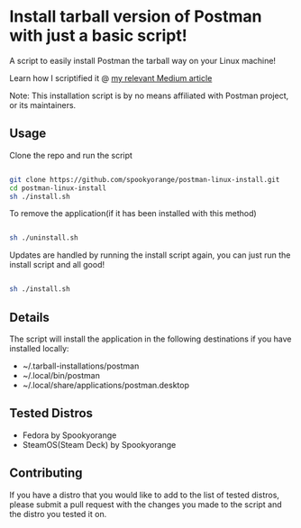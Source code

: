 # Install tarball version of Postman with just a basic script!

A script to easily install Postman the tarball way on your Linux machine!

Learn how I scriptified it @ [my relevant Medium article](https://medium.com/@spookyorange/scriptifying-stuff-installation-for-tarball-of-postman-on-linux-cab04ce89804)

Note: This installation script is by no means affiliated with Postman project, or its maintainers.

## Usage

Clone the repo and run the script
```bash

git clone https://github.com/spookyorange/postman-linux-install.git
cd postman-linux-install
sh ./install.sh

```

To remove the application(if it has been installed with this method)
```bash

sh ./uninstall.sh

```

Updates are handled by running the install script again, you can just run the install script and all good!

```bash

sh ./install.sh

```


## Details

The script will install the application in the following destinations if you have installed locally:

- ~/.tarball-installations/postman
- ~/.local/bin/postman
- ~/.local/share/applications/postman.desktop

## Tested Distros

- Fedora by Spookyorange
- SteamOS(Steam Deck) by Spookyorange

## Contributing

If you have a distro that you would like to add to the list of tested distros, please submit a pull request with the changes you made to the script and the distro you tested it on.

